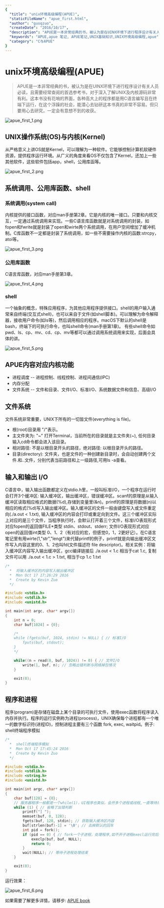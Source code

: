 ```yaml
---
{
  "title": "unix环境高级编程(APUE)",
  "staticFileName": "apue_first.html",
  "author": "guoqzuo",
  "createDate": "2016/10/17",
  "description": "APUE是一本非常经典的书，被认为是在UINX环境下进行程序设计有关人员必读，且需要经常查阅的首选参考书，对于深入了解UNIX及内核源码非常有利。这本书没有花哨的界面，各种高大上的程序都是用C语言编写且在终端下运行，在这个浮躁的社会，能潜心去钻研这本书真的非常不容易。但只要用心去研究，一定会有意想不到的收获。",
  "keywords": "APUE,apue 笔记, APUE笔记,UNIX基础知识,UNIX环境高级编程,apue",
  "category": "C与APUE"
}
---
```


# unix环境高级编程(APUE)

> APUE是一本非常经典的书，被认为是在UINX环境下进行程序设计有关人员必读，且需要经常查阅的首选参考书，对于深入了解UNIX及内核源码非常有利。这本书没有花哨的界面，各种高大上的程序都是用C语言编写且在终端下运行，在这个浮躁的社会，能潜心去钻研这本书真的非常不容易。但只要用心去研究，一定会有意想不到的收获。


![apue_first_1.png](../../../images/blog/apue/apue_first_1.png)

## UNIX操作系统(OS)与内核(Kernel)
从严格意义上讲OS就是Kernel，可以理解为一种软件。它能够控制计算机软硬件资源，提供程序运行环境。从广义的角度来看OS不仅包含了Kernel，还加上一些其他软件，这些软件包括app，shell，公用库函等。

![apue_first_2.png](../../../images/blog/apue/apue_first_2.png)

## 系统调用、公用库函数、shell
### 系统调用(system call)
内核提供的接口函数，对应man手册第2章。它是内核的唯一接口。只要和内核交互，一定通过系统调用来实现。一些C语言库函数就是对系统调用的封装，如fopen和fwrite就是封装了open和wirte两个系统调用，在用户空间增加了缓冲机制。C库函数不一定都是封装了系统调用，如一些不需要操作内核的函数:strcpy，atoi等。

![apue_first_3.png](../../../images/blog/apue/apue_first_3.png)

### 公用库函数
C语言库函数，对应man手册第3章。  

![apue_first_4.png](../../../images/blog/apue/apue_first_4.png)


### shell
一个抽象的概念，特殊应用程序，为其他应用程序提供接口。shell的用户输入通常来自终端(交互式shell)，也可以来自于文件(如shell脚本)。可以理解为命令解释器，接收用户命令(如ls等)，然后调用相应的程序。macOS下默认的shell是bash，终端下的可执行命令，也叫shell命令(man手册第1章)。    有些shell命令如pwd、ls、cp、mv、cd、cp、mv等都可以通过调用系统调用来实现，后面会具体的讲。

![apue_first_5.png](../../../images/blog/apue/apue_first_5.png)

## APUE内容对应内核功能
- 进程调度 -- 进程控制、线程控制、进程间通信(IPC)
- 内存分配
- 文件系统 -- 文件和目录、文件I/O、标准I/O、系统数据文件和信息、高级I/O

## 文件系统
文件系统非常重要，UNIX下所有的一切皆文件(everything is file)。
- 根(root)目录用 "/"表示。
- 主文件夹为: "~" 打开Terminal，当前所在的目录就是主文件夹(~), 任何目录输入cd命令都会进入该目录。
- 相对路径: 不是以根目录开头的路径，绝对路径: 以根目录开头的路径。
- 目录(directory): 文件夹，也是文件的一种创建新目录时，会自动创建两个文件.和..文件，分别代表当前路径和上一级路径,可用ls -a查看。

## 输入和输出 I/O
C语言中，输入输出函数都定义在stdio.h里，一般叫标准I/O，一个程序在运行时会打开3个缓冲区: 输入缓冲区，输出缓冲区，错误缓冲区。scanf的原理是从输入缓冲区读取相应格式的数据(%d),存储到变量里(&n)。printf的原理是将数据(n)以相应的格式(%d)写入输出缓冲区。输入缓冲区的文件一般由键盘写入或文件重定向(./a.out < 1.txt), 输入缓冲区的内容会打印或重定向到文件。这三个缓冲区实际上对应的是三个文件，当程序执行时，会默认打开着三个文件，标准I/O表现形式对应fopen的返回值FILE*类型 stdin、stdout、stderr; 文件I/O表现形式对应open的返回值int类型 0、1、2（有对应的宏，但感觉0，1，2更好记）。在C语言笔记里有用wirte(1,"str","lengt")来代替printf的例子，printf就是向输出缓冲区文件写入内容这里的0、1、2也叫fd(文件描述符 file descriptor)。相关实例：将输入缓冲区内容写入输出缓冲区，gcc编译链接后 ./a.out < 1.c 相当于cat 1.c, 复制文件可以用 ./a.out < 1.c > 1.txt, 相当于cp 1.c 1.txt
```c
/*  
  *  将输入缓冲区的内容写入输出缓冲区  
  *  Mon Oct 17 17:26:29 2016
  *  Create by Kevin Zuo
  */

#include <stdio.h>
#include <stdlib.h>
#include <unistd.h>

int main(int argc, char* argv[])
{
    int n = 0;
    char buf[1024] = {0};

    /*
    while (fgets(buf, 1024, stdin) != NULL) { // 标准I/O
        fputs(buf, stdout);
    }
    */

    while((n = read(0, buf, 1024)) != 0) { // 文件I/O
        write(1, buf, n); // 忽略出错判断与网络掉包情况
    }

    exit(0);
}
```

## 程序和进程
程序(program)是存储在磁盘上某个目录的可执行文件，使用exec函数将程序读入内存并执行。程序的运行实例称为进程(process)，UNIX确保每个进程都有一个唯一的数字标识符(进程ID)，控制进程主要有三个函数 fork, exec, waitpid。例子: shell终端程序模拟   
```c
/*  
  *  shell终端程序模拟  
  *  Mon Oct 17 17:45:24 2016
  *  Create by Kevin Zuo
  */

#include <stdio.h>
#include <stdlib.h>
#include <string.h>
#include <unistd.h>

int main(int argc, char* argv[])
{
    char buf[128] = {0};
    // 服务器程序一般都是一个while(1)，UI程序也类似，会开多个进程或线程,一直等待用户操作    
    while (1) { // 省略了出错判断
        printf("] ");
        memset(buf, 0, 128);
        fgets(buf, 128, stdin); // 获取输入缓冲区内容
        buf[strlen(buf)-1] = '\0'; // 去掉默认的回车
        int pid = fork();
        if (pid == 0) { // fork一个子进程，处理程序,如不开子进程execl运行完后程序后结束
            execlp(buf, buf, NULL); 
            return 0;
        }
        wait(NULL); // 等待子进程处理结束
    }

    exit(0);
}
```
运行效果：

![apue_first_6.png](../../../images/blog/apue/apue_first_6.png)

如果需要了解更多详情，请移步: [APUE book](http://www.apuebook.com/)